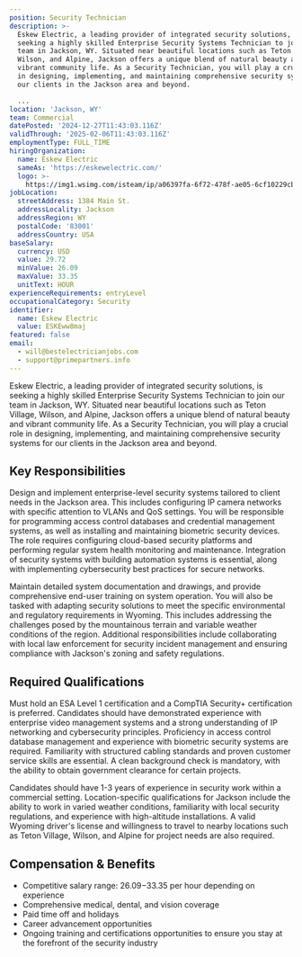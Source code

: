 ```yaml
---
position: Security Technician
description: >-
  Eskew Electric, a leading provider of integrated security solutions, is
  seeking a highly skilled Enterprise Security Systems Technician to join our
  team in Jackson, WY. Situated near beautiful locations such as Teton Village,
  Wilson, and Alpine, Jackson offers a unique blend of natural beauty and
  vibrant community life. As a Security Technician, you will play a crucial role
  in designing, implementing, and maintaining comprehensive security systems for
  our clients in the Jackson area and beyond.

  ...
location: 'Jackson, WY'
team: Commercial
datePosted: '2024-12-27T11:43:03.116Z'
validThrough: '2025-02-06T11:43:03.116Z'
employmentType: FULL_TIME
hiringOrganization:
  name: Eskew Electric
  sameAs: 'https://eskewelectric.com/'
  logo: >-
    https://img1.wsimg.com/isteam/ip/a06397fa-6f72-478f-ae05-6cf10229cbc5/blob-b5037f9.png/:/rs=w:501,h:400,cg:true,m/cr=w:501,h:400/qt=q:95
jobLocation:
  streetAddress: 1384 Main St.
  addressLocality: Jackson
  addressRegion: WY
  postalCode: '83001'
  addressCountry: USA
baseSalary:
  currency: USD
  value: 29.72
  minValue: 26.09
  maxValue: 33.35
  unitText: HOUR
experienceRequirements: entryLevel
occupationalCategory: Security
identifier:
  name: Eskew Electric
  value: ESKEww8maj
featured: false
email:
  - will@bestelectricianjobs.com
  - support@primepartners.info
---
```




Eskew Electric, a leading provider of integrated security solutions, is seeking a highly skilled Enterprise Security Systems Technician to join our team in Jackson, WY. Situated near beautiful locations such as Teton Village, Wilson, and Alpine, Jackson offers a unique blend of natural beauty and vibrant community life. As a Security Technician, you will play a crucial role in designing, implementing, and maintaining comprehensive security systems for our clients in the Jackson area and beyond.

## Key Responsibilities
Design and implement enterprise-level security systems tailored to client needs in the Jackson area. This includes configuring IP camera networks with specific attention to VLANs and QoS settings. You will be responsible for programming access control databases and credential management systems, as well as installing and maintaining biometric security devices. The role requires configuring cloud-based security platforms and performing regular system health monitoring and maintenance. Integration of security systems with building automation systems is essential, along with implementing cybersecurity best practices for secure networks.

Maintain detailed system documentation and drawings, and provide comprehensive end-user training on system operation. You will also be tasked with adapting security solutions to meet the specific environmental and regulatory requirements in Wyoming. This includes addressing the challenges posed by the mountainous terrain and variable weather conditions of the region. Additional responsibilities include collaborating with local law enforcement for security incident management and ensuring compliance with Jackson's zoning and safety regulations.

## Required Qualifications
Must hold an ESA Level 1 certification and a CompTIA Security+ certification is preferred. Candidates should have demonstrated experience with enterprise video management systems and a strong understanding of IP networking and cybersecurity principles. Proficiency in access control database management and experience with biometric security systems are required. Familiarity with structured cabling standards and proven customer service skills are essential. A clean background check is mandatory, with the ability to obtain government clearance for certain projects.

Candidates should have 1-3 years of experience in security work within a commercial setting. Location-specific qualifications for Jackson include the ability to work in varied weather conditions, familiarity with local security regulations, and experience with high-altitude installations. A valid Wyoming driver's license and willingness to travel to nearby locations such as Teton Village, Wilson, and Alpine for project needs are also required.

## Compensation & Benefits
- Competitive salary range: $26.09-$33.35 per hour depending on experience
- Comprehensive medical, dental, and vision coverage
- Paid time off and holidays
- Career advancement opportunities
- Ongoing training and certifications opportunities to ensure you stay at the forefront of the security industry
